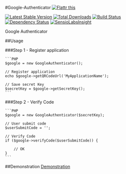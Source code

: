 #Google-Authenticator [![Flattr this](https://api.flattr.com/button/flattr-badge-large.png)](https://flattr.com/submit/auto?user_id=Johnstyle&url=https%3A%2F%2Fgithub.com%2Fjohnstyle%2Fgoogle-authenticator%2F)

[![Latest Stable Version](https://poser.pugx.org/johnstyle/google-authenticator/v/stable.png)](https://packagist.org/packages/johnstyle/google-authenticator)
[![Total Downloads](https://poser.pugx.org/johnstyle/google-authenticator/downloads.png)](https://packagist.org/packages/johnstyle/google-authenticator)
[![Build Status](https://travis-ci.org/johnstyle/google-authenticator.png?branch=master)](https://travis-ci.org/johnstyle/google-authenticator)
[![Dependency Status](https://www.versioneye.com/user/projects/541442669e162254b40000e5/badge.svg?style=flat)](https://www.versioneye.com/user/projects/541442669e162254b40000e5)
[![SensioLabsInsight](https://insight.sensiolabs.com/projects/1ca02d65-8610-44ac-ba40-84390b0873b5/mini.png)](https://insight.sensiolabs.com/projects/1ca02d65-8610-44ac-ba40-84390b0873b5)

Google Authenticator

##Usage

###Step 1 - Register application

    ```PHP
    $google = new GoogleAuthenticator();

    // Register application
    echo $google->getQRCodeUrl('MyApplicationName');

    // Save secret Key
    $secretKey = $google->getSecretKey();
    ```

###Step 2 - Verify Code

    ```PHP
    $google = new GoogleAuthenticator($secretKey);

    // User submit code
    $userSubmitCode = '';

    // Verify Code
    if ($google->verifyCode($userSubmitCode)) {

        // OK
    }
    ```

##Demonstration
[Demonstration](http://github.johnstyle.fr/repository/johnstyle/google-authenticator/)
